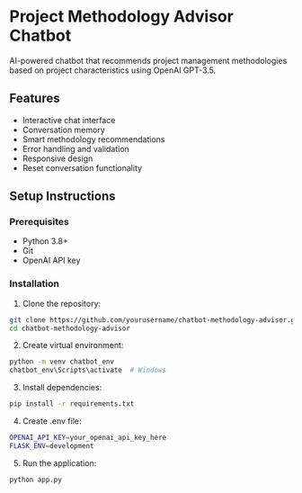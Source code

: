 # Project Methodology Advisor Chatbot

AI-powered chatbot that recommends project management methodologies based on project characteristics using OpenAI GPT-3.5.

## Features

- Interactive chat interface
- Conversation memory
- Smart methodology recommendations
- Error handling and validation
- Responsive design
- Reset conversation functionality

## Setup Instructions

### Prerequisites
- Python 3.8+
- Git
- OpenAI API key

### Installation

1. Clone the repository:
```bash
git clone https://github.com/yourusername/chatbot-methodology-advisor.git
cd chatbot-methodology-advisor
```

2. Create virtual environment:
```bash
python -m venv chatbot_env
chatbot_env\Scripts\activate  # Windows
```

3. Install dependencies:
```bash
pip install -r requirements.txt
```

4. Create .env file:
```bash
OPENAI_API_KEY=your_openai_api_key_here
FLASK_ENV=development
```

5. Run the application:
```bash
python app.py
```